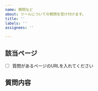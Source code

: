 ```yaml
---
name: 質問など
about: ツールについての質問を受け付けます。
title: ''
labels: ''
assignees: ''

---
```


## 該当ページ

- [ ] 質問があるページのURLを入れてください

## 質問内容
